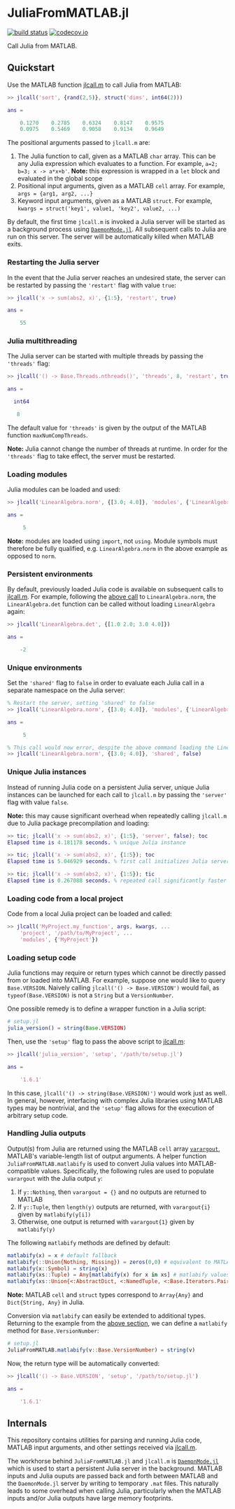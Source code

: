 # JuliaFromMATLAB.jl

<!-- [![stable](https://img.shields.io/badge/docs-stable-blue.svg)](https://jondeuce.github.io/JuliaFromMATLAB.jl/stable) -->
<!-- [![dev](https://img.shields.io/badge/docs-dev-blue.svg)](https://jondeuce.github.io/JuliaFromMATLAB.jl/dev) -->
[![build status](https://github.com/jondeuce/JuliaFromMATLAB.jl/workflows/CI/badge.svg)](https://github.com/jondeuce/JuliaFromMATLAB.jl/actions?query=workflow%3ACI)
[![codecov.io](https://codecov.io/github/jondeuce/JuliaFromMATLAB.jl/branch/master/graph/badge.svg)](http://codecov.io/github/jondeuce/JuliaFromMATLAB.jl/branch/master)

Call Julia from MATLAB.

## Quickstart

Use the MATLAB function [jlcall.m](https://github.com/jondeuce/JuliaFromMATLAB.jl/blob/master/api/jlcall.m) to call Julia from MATLAB:

```matlab
>> jlcall('sort', {rand(2,5)}, struct('dims', int64(2)))

ans =

    0.1270    0.2785    0.6324    0.8147    0.9575
    0.0975    0.5469    0.9058    0.9134    0.9649
```

The positional arguments passed to `jlcall.m` are:
1. The Julia function to call, given as a MATLAB `char` array. This can be any Julia expression which evaluates to a function. For example, `a=2; b=3; x -> a*x+b'`. **Note:** this expression is wrapped in a `let` block and evaluated in the global scope
2. Positional input arguments, given as a MATLAB `cell` array. For example, `args = {arg1, arg2, ...}`
3. Keyword input arguments, given as a MATLAB `struct`. For example, `kwargs = struct('key1', value1, 'key2', value2, ...)`

By default, the first time `jlcall.m` is invoked a Julia server will be started as a background process using [`DaemonMode.jl`](https://github.com/dmolina/DaemonMode.jl).
All subsequent calls to Julia are run on this server.
The server will be automatically killed when MATLAB exits.

### Restarting the Julia server

In the event that the Julia server reaches an undesired state, the server can be restarted by passing the `'restart'` flag with value `true`:

```matlab
>> jlcall('x -> sum(abs2, x)', {1:5}, 'restart', true)

ans =

    55
```

### Julia multithreading

The Julia server can be started with multiple threads by passing the `'threads'` flag:

```matlab
>> jlcall('() -> Base.Threads.nthreads()', 'threads', 8, 'restart', true)

ans =

  int64

   8
```

The default value for `'threads'` is given by the output of the MATLAB function `maxNumCompThreads`.

**Note:** Julia cannot change the number of threads at runtime.
In order for the `'threads'` flag to take effect, the server must be restarted.

### Loading modules

Julia modules can be loaded and used:

```matlab
>> jlcall('LinearAlgebra.norm', {[3.0; 4.0]}, 'modules', {'LinearAlgebra'})

ans =

     5
```

**Note:** modules are loaded using `import`, not `using`. Module symbols must therefore be fully qualified, e.g. `LinearAlgebra.norm` in the above example as opposed to `norm`.

### Persistent environments

By default, previously loaded Julia code is available on subsequent calls to [jlcall.m](https://github.com/jondeuce/JuliaFromMATLAB.jl/blob/master/api/jlcall.m).
For example, following the [above call](https://github.com/jondeuce/JuliaFromMATLAB.jl#loading-modules) to `LinearAlgebra.norm`, the `LinearAlgebra.det` function can be called without loading `LinearAlgebra` again:

```matlab
>> jlcall('LinearAlgebra.det', {[1.0 2.0; 3.0 4.0]})

ans =

    -2
```

### Unique environments

Set the `'shared'` flag to `false` in order to evaluate each Julia call in a separate namespace on the Julia server:

```matlab
% Restart the server, setting 'shared' to false
>> jlcall('LinearAlgebra.norm', {[3.0; 4.0]}, 'modules', {'LinearAlgebra'}, 'restart', true, 'shared', false)

ans =

     5

% This call would now error, despite the above command loading the LinearAlgebra module, as LinearAlgebra.norm is evaluated in a new namespace
>> jlcall('LinearAlgebra.norm', {[3.0; 4.0]}, 'shared', false)
```

### Unique Julia instances

Instead of running Julia code on a persistent Julia server, unique Julia instances can be launched for each call to `jlcall.m` by passing the `'server'` flag with value `false`.

**Note:** this may cause significant overhead when repeatedly calling `jlcall.m` due to Julia package precompilation and loading:

```matlab
>> tic; jlcall('x -> sum(abs2, x)', {1:5}, 'server', false); toc
Elapsed time is 4.181178 seconds. % unique Julia instance

>> tic; jlcall('x -> sum(abs2, x)', {1:5}); toc
Elapsed time is 5.046929 seconds. % first call initializes Julia server

>> tic; jlcall('x -> sum(abs2, x)', {1:5}); tic
Elapsed time is 0.267088 seconds. % repeated call significantly faster
```

### Loading code from a local project

Code from a local Julia project can be loaded and called:

```matlab
>> jlcall('MyProject.my_function', args, kwargs, ...
    'project', '/path/to/MyProject', ...
    'modules', {'MyProject'})
```

### Loading setup code

Julia functions may require or return types which cannot be directly passed from or loaded into MATLAB.
For example, suppose one would like to query `Base.VERSION`.
Naively calling `jlcall('() -> Base.VERSION')` would fail, as `typeof(Base.VERSION)` is not a `String` but a `VersionNumber`.

One possible remedy is to define a wrapper function in a Julia script:

```julia
# setup.jl
julia_version() = string(Base.VERSION)
```

Then, use the `'setup'` flag to pass the above script to [jlcall.m](https://github.com/jondeuce/JuliaFromMATLAB.jl/blob/master/api/jlcall.m):

```matlab
>> jlcall('julia_version', 'setup', '/path/to/setup.jl')

ans =

    '1.6.1'
```

In this case, `jlcall('() -> string(Base.VERSION)')` would work just as well.
In general, however, interfacing with complex Julia libraries using MATLAB types may be nontrivial, and the `'setup'` flag allows for the execution of arbitrary setup code.

### Handling Julia outputs

Output(s) from Julia are returned using the MATLAB `cell` array [`varargout`](https://www.mathworks.com/help/matlab/ref/varargout.html), MATLAB's variable-length list of output arguments.
A helper function `JuliaFromMATLAB.matlabify` is used to convert Julia values into MATLAB-compatible values.
Specifically, the following rules are used to populate `varargout` with the Julia output `y`:

1. If `y::Nothing`, then `varargout = {}` and no outputs are returned to MATLAB
2. If `y::Tuple`, then `length(y)` outputs are returned, with `varargout{i}` given by `matlabify(y[i])`
3. Otherwise, one output is returned with `varargout{1}` given by `matlabify(y)`

The following `matlabify` methods are defined by default:

```julia
matlabify(x) = x # default fallback
matlabify(::Union{Nothing, Missing}) = zeros(0,0) # equivalent to MATLAB's []
matlabify(x::Symbol) = string(x)
matlabify(xs::Tuple) = Any[matlabify(x) for x in xs] # matlabify values
matlabify(xs::Union{<:AbstractDict, <:NamedTuple, <:Base.Iterators.Pairs}) = Dict{String, Any}(string(k) => matlabify(v) for (k, v) in pairs(xs)) # convert keys to strings and matlabify values
```

**Note:** MATLAB `cell` and `struct` types correspond to `Array{Any}` and `Dict{String, Any}` in Julia.

Conversion via `matlabify` can easily be extended to additional types.
Returning to the example from the [above section](https://github.com/jondeuce/JuliaFromMATLAB.jl#loading-setup-code), we can define a `matlabify` method for `Base.VersionNumber`:

```julia
# setup.jl
JuliaFromMATLAB.matlabify(v::Base.VersionNumber) = string(v)
```

Now, the return type will be automatically converted:

```matlab
>> jlcall('() -> Base.VERSION', 'setup', '/path/to/setup.jl')

ans =

    '1.6.1'
```

## Internals

This repository contains utilities for parsing and running Julia code, MATLAB input arguments, and other settings received via [jlcall.m](https://github.com/jondeuce/JuliaFromMATLAB.jl/blob/master/api/jlcall.m).

The workhorse behind `JuliaFromMATLAB.jl` and `jlcall.m` is [`DaemonMode.jl`](https://github.com/dmolina/DaemonMode.jl) which is used to start a persistent Julia server in the background.
MATLAB inputs and Julia ouputs are passed back and forth between MATLAB and the `DaemonMode.jl` server by writing to temporary `.mat` files.
This naturally leads to some overhead when calling Julia, particularly when the MATLAB inputs and/or Julia outputs have large memory footprints.
